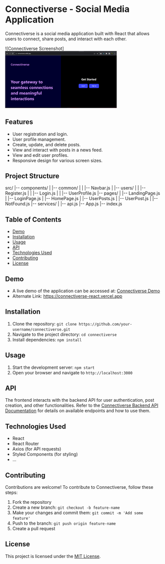 # Connectiverse - Social Media Application

Connectiverse is a social media application built with React that allows users to connect, share posts, and interact with each other.

![Connectiverse Screenshot]
<img alt="Coding" width="360" src="./Screenshot-Connectiverse.png"/>

## Features

- User registration and login.
- User profile management.
- Create, update, and delete posts.
- View and interact with posts in a news feed.
- View and edit user profiles.
- Responsive design for various screen sizes.

## Project Structure

src/
|-- components/
| |-- common/
| | |-- Navbar.js
| |-- users/
| | |-- Register.js
| | |-- Login.js
| | |-- UserProfile.js
|-- pages/
| |-- LandingPage.js
| |-- LoginPage.js
| |-- HomePage.js
| |-- UserPosts.js
| |-- UserPost.js
| |-- NotFound.js
|-- services/
| |-- api.js
|-- App.js
|-- index.js

## Table of Contents

- [Demo](#demo)
- [Installation](#installation)
- [Usage](#usage)
- [API](#api)
- [Technologies Used](#technologies-used)
- [Contributing](#contributing)
- [License](#license)

## Demo

- A live demo of the application can be accessed at: [Connectiverse Demo](https://connectiverse.netlify.app/)
- Alternate Link: https://connectiverse-react.vercel.app

## Installation

1. Clone the repository: `git clone https://github.com/your-username/connectiverse.git`
2. Navigate to the project directory: `cd connectiverse`
3. Install dependencies: `npm install`

## Usage

1. Start the development server: `npm start`
2. Open your browser and navigate to `http://localhost:3000`

## API

The frontend interacts with the backend API for user authentication, post creation, and other functionalities. Refer to the [Connectiverse Backend API Documentation](https://link-to-api-docs.com) for details on available endpoints and how to use them.

## Technologies Used

- React
- React Router
- Axios (for API requests)
- Styled Components (for styling)
- ...

## Contributing

Contributions are welcome! To contribute to Connectiverse, follow these steps:

1. Fork the repository
2. Create a new branch: `git checkout -b feature-name`
3. Make your changes and commit them: `git commit -m 'Add some feature'`
4. Push to the branch: `git push origin feature-name`
5. Create a pull request

## License

This project is licensed under the [MIT License](LICENSE).
